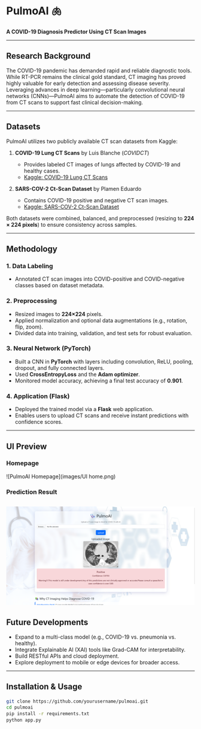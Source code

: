 # PulmoAI 🫁  
**A COVID-19 Diagnosis Predictor Using CT Scan Images**

---

##  Research Background  
The COVID-19 pandemic has demanded rapid and reliable diagnostic tools. While RT-PCR remains the clinical gold standard, CT imaging has proved highly valuable for early detection and assessing disease severity. Leveraging advances in deep learning—particularly convolutional neural networks (CNNs)—PulmoAI aims to automate the detection of COVID-19 from CT scans to support fast clinical decision-making.

---

##  Datasets  
PulmoAI utilizes two publicly available CT scan datasets from Kaggle:

1. **COVID-19 Lung CT Scans** by Luis Blanche (_COVIDCT_)  
   - Provides labeled CT images of lungs affected by COVID-19 and healthy cases.  
   - [Kaggle: COVID-19 Lung CT Scans](https://www.kaggle.com/datasets/luisblanche/covidct)

2. **SARS-COV-2 Ct-Scan Dataset** by Plamen Eduardo  
   - Contains COVID-19 positive and negative CT scan images.  
   - [Kaggle: SARS-COV-2 Ct-Scan Dataset](https://www.kaggle.com/datasets/plameneduardo/sarscov2-ctscan-dataset)

Both datasets were combined, balanced, and preprocessed (resizing to **224 × 224 pixels**) to ensure consistency across samples.

---

##  Methodology

### 1. **Data Labeling**  
- Annotated CT scan images into COVID-positive and COVID-negative classes based on dataset metadata.

### 2. **Preprocessing**  
- Resized images to **224×224** pixels.  
- Applied normalization and optional data augmentations (e.g., rotation, flip, zoom).  
- Divided data into training, validation, and test sets for robust evaluation.

### 3. **Neural Network (PyTorch)**  
- Built a CNN in **PyTorch** with layers including convolution, ReLU, pooling, dropout, and fully connected layers.  
- Used **CrossEntropyLoss** and the **Adam optimizer**.  
- Monitored model accuracy, achieving a final test accuracy of **0.901**.

### 4. **Application (Flask)**  
- Deployed the trained model via a **Flask** web application.  
- Enables users to upload CT scans and receive instant predictions with confidence scores.

---
## UI Preview
### Homepage
![PulmoAI Homepage](images/UI home.png)

### Prediction Result
![Prediction Output](images/prediction.png)
---

##  Future Developments  
- Expand to a multi-class model (e.g., COVID-19 vs. pneumonia vs. healthy).  
- Integrate Explainable AI (XAI) tools like Grad-CAM for interpretability.  
- Build RESTful APIs and cloud deployment.  
- Explore deployment to mobile or edge devices for broader access.

---

##  Installation & Usage

```bash
git clone https://github.com/yourusername/pulmoai.git
cd pulmoai
pip install -r requirements.txt
python app.py
